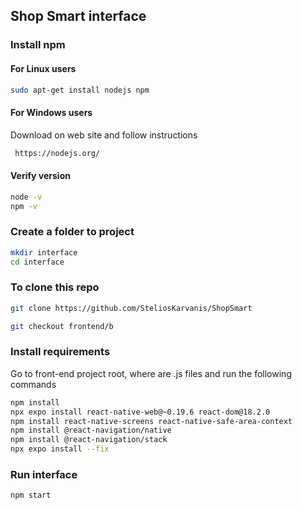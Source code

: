 ## Shop Smart interface

### Install npm

#### For Linux users

```bash
sudo apt-get install nodejs npm
```

#### For Windows users

Download on web site and follow instructions

```bash
 https://nodejs.org/
```

#### Verify version

```bash
node -v
npm -v
```

### Create a folder to project

```bash
mkdir interface
cd interface
```

### To clone this repo

```bash
git clone https://github.com/SteliosKarvanis/ShopSmart
```

```bash
git checkout frontend/b
```

### Install requirements

Go to front-end project root, where are .js files and run the following commands

```bash
npm install
npx expo install react-native-web@~0.19.6 react-dom@18.2.0
npm install react-native-screens react-native-safe-area-context
npm install @react-navigation/native
npm install @react-navigation/stack
npx expo install --fix
```

### Run interface

```bash
npm start
```
